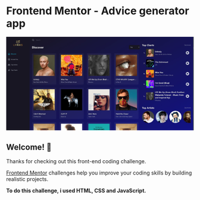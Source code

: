 # Frontend Mentor - Advice generator app

![Design preview for the Advice generator app coding challenge](./Screenshot_2.jpg)

## Welcome! 👋

Thanks for checking out this front-end coding challenge.

[Frontend Mentor](https://www.frontendmentor.io) challenges help you improve your coding skills by building realistic projects.

**To do this challenge, i used HTML, CSS and JavaScript.**
